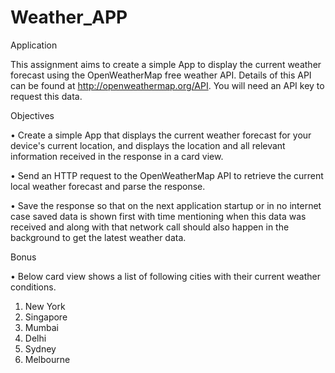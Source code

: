 # Weather_APP
Application

This assignment aims to create a simple App to display the current weather forecast using the OpenWeatherMap free weather API.  Details of this API can be found at http://openweathermap.org/API.   You will need an API key to request this data.

Objectives

• Create a simple App that displays the current weather forecast for your device's current location, and displays the location and all relevant information received in the response in a card view.

• Send an HTTP request to the OpenWeatherMap API to retrieve the current local weather forecast and parse the response.

• Save the response so that on the next application startup or in no internet case saved data is shown first with time mentioning when this data was received and along with that network call should also happen in the background to get the latest weather data.


 Bonus
 
• Below card view shows a list of following cities with their current weather conditions.

 1. New York
 2. Singapore
 3. Mumbai
 4. Delhi
 5. Sydney
 6. Melbourne
